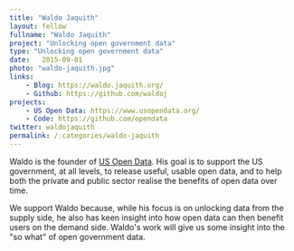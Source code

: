 ```yaml
---
title: "Waldo Jaquith"
layout: fellow
fullname: "Waldo Jaquith"
project: "Unlocking open government data"
type: "Unlocking open government data"
date:   2015-09-01
photo: "waldo-jaquith.jpg"
links:
    - Blog: https://waldo.jaquith.org/
    - Github: https://github.com/waldoj
projects:
    - US Open Data: https://www.usopendata.org/
    - Code: https://github.com/opendata
twitter: waldojaquith
permalink: /:categories/waldo-jaquith
---
```


Waldo is the founder of [US Open Data](https://www.usopendata.org/). His goal is to support the US government, at all levels, to release useful, usable open data, and to help both the private and public sector realise the benefits of open data over time.

We support Waldo because, while his focus is on unlocking data from the supply side, he also has keen insight into how open data can then benefit users on the demand side. Waldo's work will give us some insight into the "so what" of open government data.
